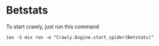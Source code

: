 # Betstats

To start crawly, just run this command

`iex -S mix run -e "Crawly.Engine.start_spider(Betstats)"`

